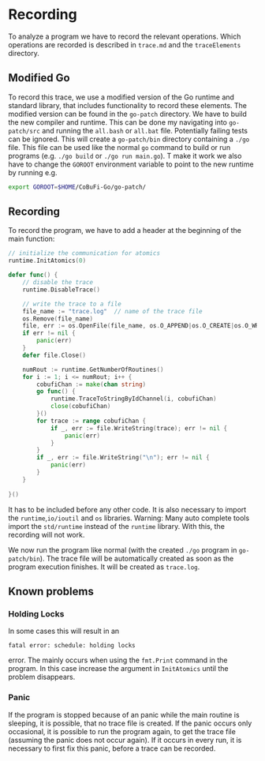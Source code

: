 # Recording

To analyze a program we have to record the relevant operations. Which operations are recorded is described in `trace.md` and the `traceElements` directory.

## Modified Go

To record this trace, we use a modified version of the Go runtime and standard library, that includes functionality to record these elements. The modified version can be found in the `go-patch` directory. We have to build the new compiler and runtime. This can be done my navigating into `go-patch/src` and running the `all.bash` or `all.bat` file. Potentially failing tests can be ignored. This will create a `go-patch/bin` directory containing a `./go` file. This file can be used like the normal `go` command to build or run programs (e.g. `./go build` or `./go run main.go`). T make it work we also have to change the `GOROOT` environment variable to point to the new runtime by running e.g.
```bash
export GOROOT=$HOME/CoBuFi-Go/go-patch/
```

## Recording
To record the program, we have to add a header at the beginning of the main function:
```go
// initialize the communication for atomics
runtime.InitAtomics(0)

defer func() {
    // disable the trace
	runtime.DisableTrace()

    // write the trace to a file
	file_name := "trace.log"  // name of the trace file
	os.Remove(file_name)
	file, err := os.OpenFile(file_name, os.O_APPEND|os.O_CREATE|os.O_WRONLY, 0644)
	if err != nil {
		panic(err)
	}
	defer file.Close()

	numRout := runtime.GetNumberOfRoutines()
	for i := 1; i <= numRout; i++ {
		cobufiChan := make(chan string)
		go func() {
			runtime.TraceToStringByIdChannel(i, cobufiChan)
			close(cobufiChan)
		}()
		for trace := range cobufiChan {
			if _, err := file.WriteString(trace); err != nil {
				panic(err)
			}
		}
		if _, err := file.WriteString("\n"); err != nil {
			panic(err)
		}
	}
	
}()
```

It has to be included before any other code. It is also necessary to import the `runtime`,`io/ioutil` and `os` libraries. Warning: Many auto complete tools import the `std/runtime` instead of the `runtime` library. With this, the recording will not work. 

We now run the program like normal (with the created `./go` program in `go-patch/bin`). The trace file will be automatically created as soon as the program execution finishes. It will be created as `trace.log`.

## Known problems

### Holding Locks

In some cases this will result in an 
```
fatal error: schedule: holding locks
``` 
error. The mainly occurs when using the `fmt.Print` command in the 
program. In this case increase the argument in `InitAtomics` until 
the problem disappears.

### Panic

If the program is stopped because of an panic while the main routine is
sleeping, it is possible, that no trace file is created. If the panic
occurs only occasional, it is possible to run the program again, to get
the trace file (assuming the panic does not occur again). If it occurs
in every run, it is necessary to first fix this panic, before a trace can
be recorded.